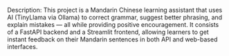 Description:
This project is a Mandarin Chinese learning assistant that uses AI (TinyLlama via Ollama) to correct grammar, suggest better phrasing, and explain mistakes — all while providing positive encouragement. It consists of a FastAPI backend and a Streamlit frontend, allowing learners to get instant feedback on their Mandarin sentences in both API and web-based interfaces.
